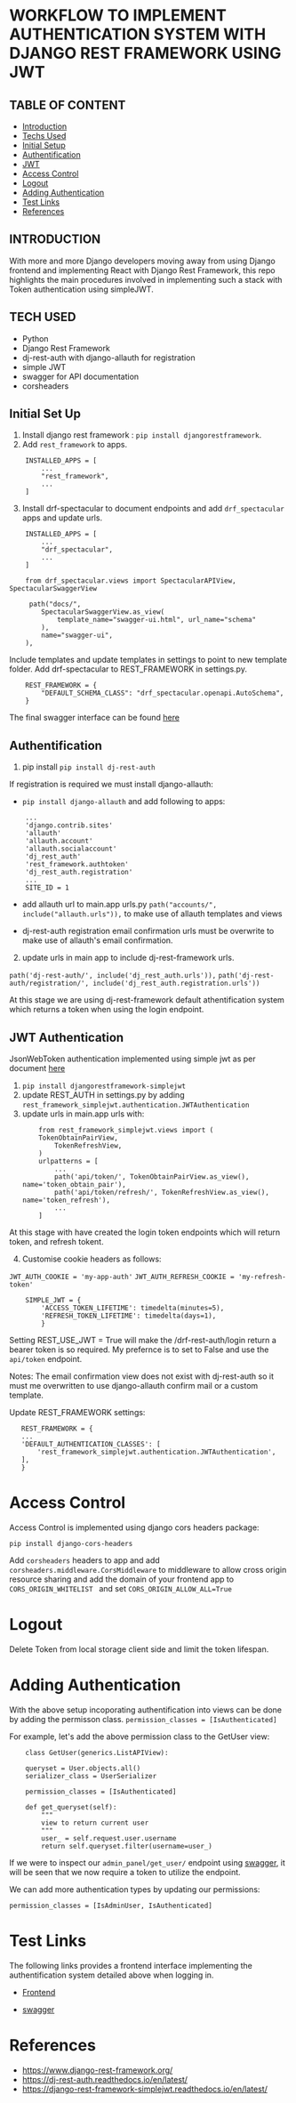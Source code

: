 # WORKFLOW TO IMPLEMENT AUTHENTICATION SYSTEM WITH DJANGO REST FRAMEWORK USING JWT

## TABLE OF CONTENT 
* [Introduction](#introduction)
* [Techs Used](#tech-used)
* [Initial Setup](#initial-set-up)
* [Authentification](#authentification) 
* [JWT](#jwt-authentication)
* [Access Control](#access-control)
* [Logout](#logout)
* [Adding Authentication](#adding-authentication)
* [Test Links](#test-links)
* [References](#references)


## INTRODUCTION

With more and more Django developers moving away from using Django frontend and implementing React with Django Rest Framework, this repo highlights the main procedures involved in implementing such a stack with Token authentication using simpleJWT.

## TECH USED

* Python
* Django Rest Framework
* dj-rest-auth with django-allauth for registration
* simple JWT
* swagger for API documentation
* corsheaders

## Initial Set Up

1. Install django rest framework : ``` pip install djangorestframework ```.
2. Add ``` rest_framework ``` to apps.

```
    INSTALLED_APPS = [
        ...
        "rest_framework",
        ...
    ]
```
3. Install drf-spectacular to document endpoints and add ```drf_spectacular ``` apps and update urls. 

```
    INSTALLED_APPS = [
        ...
        "drf_spectacular",
        ...
    ]
```

```
    from drf_spectacular.views import SpectacularAPIView, SpectacularSwaggerView
```


```
     path("docs/",
        SpectacularSwaggerView.as_view(
            template_name="swagger-ui.html", url_name="schema"
        ),
        name="swagger-ui",
    ),
```

Include templates and update templates in settings to point to new template folder. Add drf-spectacular to REST_FRAMEWORK in settings.py.

```
    REST_FRAMEWORK = {
        "DEFAULT_SCHEMA_CLASS": "drf_spectacular.openapi.AutoSchema",
    }
```

The final swagger interface can be found [here](https://drfapi.theflyu2.com/docs/)

## Authentification

1. pip install ``` pip install dj-rest-auth ```

If registration is required we must install django-allauth:

* ```pip install django-allauth``` and add following to apps:

``` 
    ...
    'django.contrib.sites'
    'allauth'
    'allauth.account'
    'allauth.socialaccount'
    'dj_rest_auth'
    'rest_framework.authtoken'
    'dj_rest_auth.registration'
    ...
    SITE_ID = 1
```

* add allauth url to main.app urls.py ``` path("accounts/", include("allauth.urls")), ``` to make use of allauth templates and views

* dj-rest-auth registration email confirmation urls must be overwrite to make use of allauth's email confirmation.

2. update urls in main app to include dj-rest-framework urls.

``` path('dj-rest-auth/', include('dj_rest_auth.urls')), ```
``` path('dj-rest-auth/registration/', include('dj_rest_auth.registration.urls')) ```

At this stage we are using dj-rest-framework default athentification system which returns a token when using the login endpoint.


## JWT Authentication

JsonWebToken authentication implemented using simple jwt as per document [here](https://django-rest-framework-simplejwt.readthedocs.io/en/latest/)

1. ``` pip install djangorestframework-simplejwt ```
2. update REST_AUTH in settings.py by adding ```rest_framework_simplejwt.authentication.JWTAuthentication ```
3. update urls in main.app urls with:
    ```
        from rest_framework_simplejwt.views import (
        TokenObtainPairView,
            TokenRefreshView,
        )
        urlpatterns = [
            ...
            path('api/token/', TokenObtainPairView.as_view(), name='token_obtain_pair'),
            path('api/token/refresh/', TokenRefreshView.as_view(), name='token_refresh'),
            ...
        ]
    ```

At this stage with have created the login token endpoints which will return token, and refresh tokent.

4. Customise cookie headers as follows:

```JWT_AUTH_COOKIE = 'my-app-auth'```
```JWT_AUTH_REFRESH_COOKIE = 'my-refresh-token'```

```
    SIMPLE_JWT = {
        'ACCESS_TOKEN_LIFETIME': timedelta(minutes=5),
        'REFRESH_TOKEN_LIFETIME': timedelta(days=1),
        }
```

Setting REST_USE_JWT = True will make the /drf-rest-auth/login return a bearer token is so required. My prefernce is to set to False and use the ```api/token``` endpoint.

Notes: The email confirmation view does not exist with dj-rest-auth so it must me overwritten to use django-allauth confirm mail or a custom template.

Update REST_FRAMEWORK settings:
 ```
    REST_FRAMEWORK = {
    ...
    'DEFAULT_AUTHENTICATION_CLASSES': [
        'rest_framework_simplejwt.authentication.JWTAuthentication',
    ],
    }
 ```

# Access Control

Access Control is implemented using django cors headers package:

``` pip install django-cors-headers ```

Add ``` corsheaders ``` headers to app and add ``` corsheaders.middleware.CorsMiddleware ``` to middleware to allow cross origin resource sharing and add the domain of your frontend app to ```CORS_ORIGIN_WHITELIST ``` and set ``` CORS_ORIGIN_ALLOW_ALL=True ```

# Logout

Delete Token from local storage client side and limit the token lifespan.

# Adding Authentication

With the above setup incoporating authentification into views can be done by adding the permisson class.
    ``` permission_classes = [IsAuthenticated] ``` 

For example, let's add the above permission class to the GetUser view:

```
    class GetUser(generics.ListAPIView):

    queryset = User.objects.all()
    serializer_class = UserSerializer

    permission_classes = [IsAuthenticated]

    def get_queryset(self):
        """
        view to return current user
        """
        user_ = self.request.user.username
        return self.queryset.filter(username=user_)

```

If we were to inspect our ```admin_panel/get_user/``` endpoint using [swagger](https://drfapi.theflyu2.com/docs/), it will be seen that we now require a token to utilize the endpoint.

We can add more authentication types by updating our permissions:

``` permission_classes = [IsAdminUser, IsAuthenticated] ```

# Test Links

The following links provides a frontend interface implementing the authentification system
detailed above when logging in.

* [Frontend](https://drf.hansolo.digital/)

* [swagger](https://drfapi.theflyu2.com/docs/)

# References

* https://www.django-rest-framework.org/
* https://dj-rest-auth.readthedocs.io/en/latest/
* https://django-rest-framework-simplejwt.readthedocs.io/en/latest/




